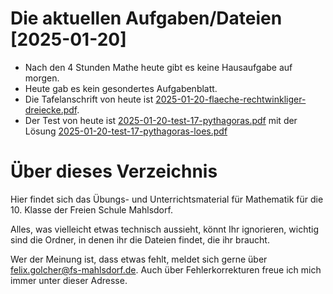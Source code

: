 # Die aktuellen Aufgaben/Dateien [2025-01-20]

* Nach den 4 Stunden Mathe heute gibt es keine Hausaufgabe auf morgen.
* Heute gab es kein gesondertes Aufgabenblatt.
* Die Tafelanschrift von heute ist [2025-01-20-flaeche-rechtwinkliger-dreiecke.pdf](mitschriften_und_texte/2025-01-20-flaeche-rechtwinkliger-dreiecke.pdf).
* Der Test von heute ist [2025-01-20-test-17-pythagoras.pdf](tests/2025-01-20-test-17-pythagoras.pdf) mit der Lösung [2025-01-20-test-17-pythagoras-loes.pdf](tests/2025-01-20-test-17-pythagoras-loes.pdf)


# Über dieses Verzeichnis

Hier findet sich das Übungs- und Unterrichtsmaterial für Mathematik für die 10. Klasse der Freien Schule Mahlsdorf.

Alles, was vielleicht etwas technisch aussieht, könnt Ihr ignorieren, wichtig sind die Ordner, in denen ihr die Dateien findet, die ihr braucht.

Wer der Meinung ist, dass etwas fehlt, meldet sich gerne über [felix.golcher@fs-mahlsdorf.de](mailto:felix.golcher@fs-mahlsdorf.de). Auch über Fehlerkorrekturen freue ich mich immer unter dieser Adresse.
